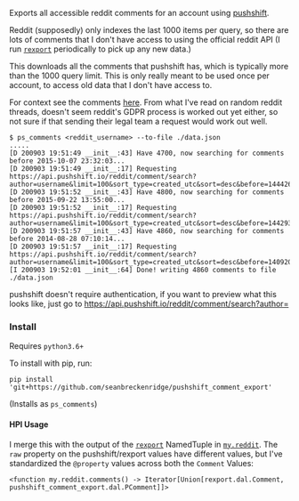 Exports all accessible reddit comments for an account using [pushshift](https://pushshift.io/).

Reddit (supposedly) only indexes the last 1000 items per query, so there are lots of comments that I don't have access to using the official reddit API (I run [`rexport`](https://github.com/karlicoss/rexport/) periodically to pick up any new data.)

This downloads all the comments that pushshift has, which is typically more than the 1000 query limit. This is only really meant to be used once per account, to access old data that I don't have access to.

For context see the comments [here](https://github.com/karlicoss/rexport/#api-limitations). From what I've read on random reddit threads, doesn't seem reddit's GDPR process is worked out yet either, so not sure if that sending their legal team a request would work out well.

```
$ ps_comments <reddit_username> --to-file ./data.json
.....
[D 200903 19:51:49 __init__:43] Have 4700, now searching for comments before 2015-10-07 23:32:03...
[D 200903 19:51:49 __init__:17] Requesting https://api.pushshift.io/reddit/comment/search?author=username&limit=100&sort_type=created_utc&sort=desc&before=1444260723...
[D 200903 19:51:52 __init__:43] Have 4800, now searching for comments before 2015-09-22 13:55:00...
[D 200903 19:51:52 __init__:17] Requesting https://api.pushshift.io/reddit/comment/search?author=username&limit=100&sort_type=created_utc&sort=desc&before=1442930100...
[D 200903 19:51:57 __init__:43] Have 4860, now searching for comments before 2014-08-28 07:10:14...
[D 200903 19:51:57 __init__:17] Requesting https://api.pushshift.io/reddit/comment/search?author=username&limit=100&sort_type=created_utc&sort=desc&before=1409209814...
[I 200903 19:52:01 __init__:64] Done! writing 4860 comments to file ./data.json
```

pushshift doesn't require authentication, if you want to preview what this looks like, just go to <https://api.pushshift.io/reddit/comment/search?author=>

### Install

Requires `python3.6+`

To install with pip, run:

    pip install 'git+https://github.com/seanbreckenridge/pushshift_comment_export'

(Installs as `ps_comments`)

#### HPI Usage

I merge this with the output of the [`rexport`](https://github.com/karlicoss/rexport/blob/master/dal.py) NamedTuple in [`my.reddit`](https://github.com/seanbreckenridge/HPI/commit/88d10ee41a027baa1146b7b6bd92a867f348abbe). The `raw` property on the pushshift/rexport values have different values, but I've standardized the `@property` values across both the `Comment` Values:

```
<function my.reddit.comments() -> Iterator[Union[rexport.dal.Comment, pushshift_comment_export.dal.PComment]]>
```

